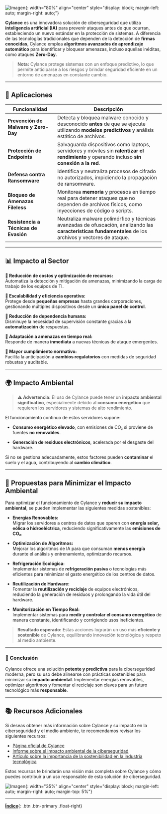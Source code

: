 ![Imagen](./images/logo2.png){: width="80%" align="center" style="display: block; margin-left: auto; margin-right: auto;"}

**Cylance** es una innovadora solución de ciberseguridad que utiliza **inteligencia artificial (IA)** para prevenir ataques antes de que ocurran, estableciendo un nuevo estándar en la protección de sistemas. A diferencia de las tecnologías tradicionales que dependen de la detección de **firmas conocidas**, Cylance emplea **algoritmos avanzados de aprendizaje automático** para identificar y bloquear amenazas, incluso aquellas inéditas, como ataques **Zero-Day**.  

> **Nota:** Cylance protege sistemas con un enfoque predictivo, lo que permite anticiparse a los riesgos y brindar seguridad eficiente en un entorno de amenazas en constante cambio.

---

## 🚀 **Aplicaciones**

| **Funcionalidad**                            | **Descripción**                                                                                                                                         |
|---------------------------------------------|---------------------------------------------------------------------------------------------------------------------------------------------------------|
| **Prevención de Malware y Zero-Day**         | Detecta y bloquea malware conocido y desconocido **antes** de que se ejecute utilizando **modelos predictivos** y análisis estático de archivos.       |
| **Protección de Endpoints**                 | Salvaguarda dispositivos como laptops, servidores y móviles sin **ralentizar el rendimiento** y operando incluso **sin conexión a la red**.            |
| **Defensa contra Ransomware**               | Identifica y neutraliza procesos de cifrado no autorizados, impidiendo la propagación de ransomware.                                                   |
| **Bloqueo de Amenazas Fileless**            | Monitorea **memoria** y procesos en tiempo real para detener ataques que no dependen de archivos físicos, como inyecciones de código o scripts.        |
| **Resistencia a Técnicas de Evasión**       | Neutraliza malware polimórfico y técnicas avanzadas de ofuscación, analizando las **características fundamentales** de los archivos y vectores de ataque. |

---

## 📊 **Impacto al Sector**

**🔹 Reducción de costos y optimización de recursos:**  
   Automatiza la detección y mitigación de amenazas, minimizando la carga de trabajo de los equipos de TI.  

**🔹 Escalabilidad y eficiencia operativa:**  
   Protege desde **pequeñas empresas** hasta grandes corporaciones, gestionando múltiples dispositivos desde un **único panel de control**.

**🔹 Reducción de dependencia humana:**  
   Disminuye la necesidad de supervisión constante gracias a la **automatización** de respuestas.

**🔹 Adaptación a amenazas en tiempo real:**  
   Responde de manera **inmediata** a nuevas técnicas de ataque emergentes.

**🔹 Mayor cumplimiento normativo:**  
   Facilita la anticipación a **cambios regulatorios** con medidas de seguridad robustas y auditable.

---

## 🌍 **Impacto Ambiental**

> **⚠️ Advertencia:** El uso de Cylance puede tener un **impacto ambiental significativo**, especialmente debido al **consumo energético** que requieren los servidores y sistemas de alto rendimiento.

El funcionamiento continuo de estos servidores supone:  

- **Consumo energético elevado**, con emisiones de CO₂ si proviene de fuentes **no renovables**.  

- **Generación de residuos electrónicos**, acelerada por el desgaste del hardware.  

Si no se gestiona adecuadamente, estos factores pueden **contaminar** el suelo y el agua, contribuyendo al **cambio climático**.

---

## 🌱 **Propuestas para Minimizar el Impacto Ambiental**

Para optimizar el funcionamiento de Cylance y **reducir su impacto ambiental**, se pueden implementar las siguientes medidas sostenibles:

- **Energías Renovables:**  
  Migrar los servidores a centros de datos que operen con **energía solar, eólica o hidroeléctrica**, reduciendo significativamente las **emisiones de CO₂**.

- **Optimización de Algoritmos:**  
  Mejorar los algoritmos de IA para que consuman **menos energía** durante el análisis y entrenamiento, optimizando recursos.

- **Refrigeración Ecológica:**  
  Implementar sistemas de **refrigeración pasiva** o tecnologías más eficientes para minimizar el gasto energético de los centros de datos.

- **Reutilización de Hardware:**  
  Fomentar la **reutilización y reciclaje** de equipos electrónicos, reduciendo la generación de residuos y prolongando la vida útil del hardware.

- **Monitorización en Tiempo Real:**  
  Implementar sistemas para **medir y controlar el consumo energético** de manera constante, identificando y corrigiendo usos ineficientes.

> **Resultado esperado:** Estas acciones lograrán un uso más **eficiente y sostenible** de Cylance, equilibrando innovación tecnológica y respeto al medio ambiente.

---

### 🌟 **Conclusión**  

Cylance ofrece una solución **potente y predictiva** para la ciberseguridad moderna, pero su uso debe alinearse con prácticas sostenibles para minimizar su **impacto ambiental**. Implementar energías renovables, optimizar algoritmos y fomentar el reciclaje son claves para un futuro tecnológico más **responsable**.

---

## 📚 **Recursos Adicionales**

Si deseas obtener más información sobre Cylance y su impacto en la ciberseguridad y el medio ambiente, te recomendamos revisar los siguientes recursos:

- [Página oficial de Cylance](https://www.cylance.com/)
- [Informe sobre el impacto ambiental de la ciberseguridad](https://www.cylance.com/content/dam/cylance-web/en-us/resources/white-papers/cylance-whitepaper-environmental-impact.pdf)
- [Artículo sobre la importancia de la sostenibilidad en la industria tecnológica](https://www.cylance.com/en-us/blog/sustainability-in-the-tech-industry.html)

Estos recursos te brindarán una visión más completa sobre Cylance y cómo puedes contribuir a un uso responsable de esta solución de ciberseguridad.

![Imagen](./images/logo.png){: width="35%" align="center" style="display: block; margin-left: auto; margin-right: auto; margin-top: 5%"}

---

[**Índice**](../../README.md){: .btn .btn-primary .float-right}  
